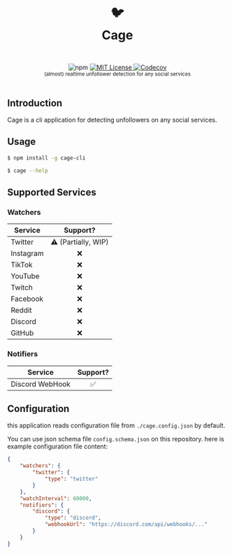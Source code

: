 <h1 align="center">
  <br />
  🐦
  <br />
  Cage
  <sup>
    <br />
    <br />
  </sup>    
</h1>

<div align="center">
    <a>
        <img alt="npm" src="https://img.shields.io/npm/v/cage-cli?style=flat-square">
    </a>
    <a href="https://github.com/async3619/solv/blob/main/LICENSE">
        <img src="https://img.shields.io/github/license/async3619/solv.svg?style=flat-square" alt="MIT License" />
    </a>
    <a href="https://app.codecov.io/gh/async3619/cage">
        <img alt="Codecov" src="https://img.shields.io/codecov/c/github/async3619/cage?style=flat-square&token=97JBTXGXC8">
    </a>
    <br />
    <sup>(almost) realtime unfollower detection for any social services</sup>
    <br />
    <br />
</div>

## Introduction

Cage is a cli application for detecting unfollowers on any social services.

## Usage

```bash
$ npm install -g cage-cli

$ cage --help
```

## Supported Services

### Watchers

| Service   |      Support?       |
| --------- | :-----------------: |
| Twitter   | ⚠️ (Partially, WIP) |
| Instagram |         ❌          |
| TikTok    |         ❌          |
| YouTube   |         ❌          |
| Twitch    |         ❌          |
| Facebook  |         ❌          |
| Reddit    |         ❌          |
| Discord   |         ❌          |
| GitHub    |         ❌          |

### Notifiers

| Service         | Support? |
| --------------- | :------: |
| Discord WebHook |    ✅    |

## Configuration

this application reads configuration file from `./cage.config.json` by default.

You can use json schema file `config.schema.json` on this repository. here is example configuration file content:

```json
{
    "watchers": {
        "twitter": {
            "type": "twitter"
        }
    },
    "watchInterval": 60000,
    "notifiers": {
        "discord": {
            "type": "discord",
            "webhookUrl": "https://discord.com/api/webhooks/..."
        }
    }
}
```
